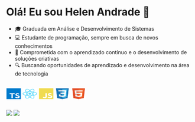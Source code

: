 # Olá! Eu sou Helen Andrade 👋

- 🎓 Graduada em Análise e Desenvolvimento de Sistemas
- 💻 Estudante de programação, sempre em busca de novos conhecimentos
- 🎯 Comprometida com o aprendizado contínuo e o desenvolvimento de soluções criativas
- 🔍 Buscando oportunidades de aprendizado e desenvolvimento na área de tecnologia

<div class="languages" style="display: inline_block"><br>
  <img align="center" alt="Ts" height="30" width="40" src="https://raw.githubusercontent.com/devicons/devicon/master/icons/typescript/typescript-plain.svg">
  <img align="center" alt="React" height="30" width="40" src="https://raw.githubusercontent.com/devicons/devicon/master/icons/react/react-original.svg">
  <img align="center" alt="Js" height="30" width="40" src="https://raw.githubusercontent.com/devicons/devicon/master/icons/javascript/javascript-plain.svg">
  <img align="center" alt="CSS" height="30" width="40" src="https://raw.githubusercontent.com/devicons/devicon/master/icons/css3/css3-original.svg">
  <img align="center" alt="HTML" height="30" width="40" src="https://raw.githubusercontent.com/devicons/devicon/master/icons/html5/html5-original.svg">
</div>

##
 
<div class="social-links"> 
  <a href="http://linkedin.com/in/helen-andrade-de-oliveira" target="_blank"><img src="https://img.shields.io/badge/-LinkedIn-%230077B5?style=for-the-badge&logo=linkedin&logoColor=white"         
  target="_blank"></a> 
  <a href="https://github.com/helen-andrade" target="_blank"><img src="https://img.shields.io/badge/-GitHub-%23000000?style=for-the-badge&logo=github&logoColor=white" target="_blank"></a>
</div>
